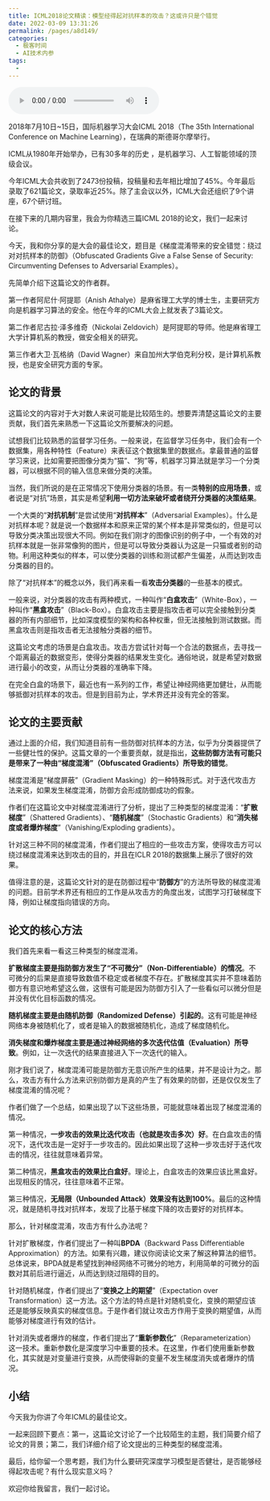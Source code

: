 ```yaml
---
title: ICML2018论文精读：模型经得起对抗样本的攻击？这或许只是个错觉
date: 2022-03-09 13:31:26
permalink: /pages/a8d149/
categories:
  - 极客时间
  - AI技术内参
tags:
  - 
---
```

<audio title="025.ICML2018论文精读：模型经得起对抗样本的攻击？这或许只是个错觉" src="https://static001.geekbang.org/resource/audio/63/4d/63c900a940750bc8d41ca27085e4494d.mp3" controls="controls"></audio> 
<p>2018年7月10日~15日，国际机器学习大会ICML 2018（The 35th International Conference on Machine Learning），在瑞典的斯德哥尔摩举行。</p><p>ICML从1980年开始举办，已有30多年的历史 ，是机器学习、人工智能领域的顶级会议。</p><p>今年ICML大会共收到了2473份投稿，投稿量和去年相比增加了45%。今年最后录取了621篇论文，录取率近25%。除了主会议以外，ICML大会还组织了9个讲座，67个研讨班。</p><p>在接下来的几期内容里，我会为你精选三篇ICML 2018的论文，我们一起来讨论。</p><p>今天，我和你分享的是大会的最佳论文，题目是《梯度混淆带来的安全错觉：绕过对对抗样本的防御》（Obfuscated Gradients Give a False Sense of Security: Circumventing Defenses to Adversarial Examples）。</p><p>先简单介绍下这篇论文的作者群。</p><p>第一作者阿尼什·阿提耶（Anish Athalye）是麻省理工大学的博士生，主要研究方向是机器学习算法的安全。他在今年的ICML大会上就发表了3篇论文。</p><p>第二作者尼古拉·泽多维奇（Nickolai Zeldovich）是阿提耶的导师。他是麻省理工大学计算机系的教授，做安全相关的研究。</p><!-- [[[read_end]]] --><p>第三作者大卫·瓦格纳（David Wagner）来自加州大学伯克利分校，是计算机系教授，也是安全研究方面的专家。</p><h2>论文的背景</h2><p>这篇论文的内容对于大对数人来说可能是比较陌生的。想要弄清楚这篇论文的主要贡献，我们首先来熟悉一下这篇论文所要解决的问题。</p><p>试想我们比较熟悉的监督学习任务。一般来说，在监督学习任务中，我们会有一个数据集，用各种特性（Feature）来表征这个数据集里的数据点。拿最普通的监督学习来说，比如需要把图像分类为“猫”、“狗”等，机器学习算法就是学习一个分类器，可以根据不同的输入信息来做分类的决策。</p><p>当然，我们所说的是在正常情况下使用分类器的场景。有一类<strong>特别的应用场景</strong>，或者说是“对抗”场景，其实是希望<strong>利用一切方法来破坏或者绕开分类器的决策结果</strong>。</p><p>一个大类的“<strong>对抗机制</strong>”是尝试使用“<strong>对抗样本</strong>”（Adversarial Examples）。什么是对抗样本呢？就是说一个数据样本和原来正常的某个样本是非常类似的，但是可以导致分类决策出现很大不同。例如在我们刚才的图像识别的例子中，一个有效的对抗样本就是一张非常像狗的图片，但是可以导致分类器认为这是一只猫或者别的动物。利用这种类似的样本，可以使分类器的训练和测试都产生偏差，从而达到攻击分类器的目的。</p><p>除了“对抗样本”的概念以外，我们再来看一看<strong>攻击分类器</strong>的一些基本的模式。</p><p>一般来说，对分类器的攻击有两种模式，一种叫作“<strong>白盒攻击</strong>”（White-Box），一种叫作“<strong>黑盒攻击</strong>”（Black-Box）。白盒攻击主要是指攻击者可以完全接触到分类器的所有内部细节，比如深度模型的架构和各种权重，但无法接触到测试数据。而黑盒攻击则是指攻击者无法接触分类器的细节。</p><p>这篇论文考虑的场景是白盒攻击。攻击方尝试针对每一个合法的数据点，去寻找一个距离最近的数据变形，使得分类器的结果发生变化。通俗地说，就是希望对数据进行最小的改变，从而让分类器的准确率下降。</p><p>在完全白盒的场景下，最近也有一系列的工作，希望让神经网络更加健壮，从而能够抵御对抗样本的攻击。但是到目前为止，学术界还并没有完全的答案。</p><h2>论文的主要贡献</h2><p>通过上面的介绍，我们知道目前有一些防御对抗样本的方法，似乎为分类器提供了一些健壮性的保护。这篇文章的一个重要贡献，就是指出，<strong>这些防御方法有可能只是带来了一种由“梯度混淆”（Obfuscated Gradients）所导致的错觉</strong>。</p><p>梯度混淆是“梯度屏蔽”（Gradient Masking）的一种特殊形式。对于迭代攻击方法来说，如果发生梯度混淆，防御方会形成防御成功的假象。</p><p>作者们在这篇论文中对梯度混淆进行了分析，提出了三种类型的梯度混淆：“<strong>扩散梯度</strong>”（Shattered Gradients）、“<strong>随机梯度</strong>”（Stochastic Gradients）和“<strong>消失梯度或者爆炸梯度</strong>”（Vanishing/Exploding gradients）。</p><p>针对这三种不同的梯度混淆，作者们提出了相应的一些攻击方案，使得攻击方可以绕过梯度混淆来达到攻击的目的，并且在ICLR 2018的数据集上展示了很好的效果。</p><p>值得注意的是，这篇论文针对的是在防御过程中“<strong>防御方</strong>”的方法所导致的梯度混淆的问题。目前学术界还有相应的工作是从攻击方的角度出发，试图学习打破梯度下降，例如让梯度指向错误的方向。</p><h2>论文的核心方法</h2><p>我们首先来看一看这三种类型的梯度混淆。</p><p><strong>扩散梯度主要是指防御方发生了“不可微分”（Non-Differentiable）的情况</strong>。不可微分的后果是直接导致数值不稳定或者梯度不存在。扩散梯度其实并不意味着防御方有意识地希望这么做，这很有可能是因为防御方引入了一些看似可以微分但是并没有优化目标函数的情况。</p><p><strong>随机梯度主要是由随机防御（Randomized Defense）引起的</strong>。这有可能是神经网络本身被随机化了，或者是输入的数据被随机化，造成了梯度随机化。</p><p><strong>消失梯度和爆炸梯度主要是通过神经网络的多次迭代估值（Evaluation）所导致</strong>。例如，让一次迭代的结果直接进入下一次迭代的输入。</p><p>刚才我们说了，梯度混淆可能是防御方无意识所产生的结果，并不是设计为之。那么，攻击方有什么方法来识别防御方是真的产生了有效果的防御，还是仅仅发生了梯度混淆的情况呢？</p><p>作者们做了一个总结，如果出现了以下这些场景，可能就意味着出现了梯度混淆的情况。</p><p>第一种情况，<strong>一步攻击的效果比迭代攻击（也就是攻击多次）好</strong>。在白盒攻击的情况下，迭代攻击是一定好于一步攻击的。因此如果出现了这种一步攻击好于迭代攻击的情况，往往就意味着异常。</p><p>第二种情况，<strong>黑盒攻击的效果比白盒好</strong>。理论上，白盒攻击的效果应该比黑盒好。出现相反的情况，往往意味着不正常。</p><p>第三种情况，<strong>无局限（Unbounded Attack）效果没有达到100%</strong>。最后的这种情况，就是随机寻找对抗样本，发现了比基于梯度下降的攻击要好的对抗样本。</p><p>那么，针对梯度混淆，攻击方有什么办法呢？</p><p>针对扩散梯度，作者们提出了一种叫<strong>BPDA</strong>（Backward Pass Differentiable Approximation）的方法。如果有兴趣，建议你阅读论文来了解这种算法的细节。总体说来，BPDA就是希望找到神经网络不可微分的地方，利用简单的可微分的函数对其前后进行逼近，从而达到绕过阻碍的目的。</p><p>针对随机梯度，作者们提出了“<strong>变换之上的期望</strong>”（Expectation over Transformation）这一方法。这个方法的特点是针对随机变化，变换的期望应该还是能够反映真实的梯度信息。于是作者们就让攻击方作用于变换的期望值，从而能够对梯度进行有效的估计。</p><p>针对消失或者爆炸的梯度，作者们提出了“<strong>重新参数化</strong>”（Reparameterization）这一技术。重新参数化是深度学习中重要的技术。在这里，作者们使用重新参数化，其实就是对变量进行变换，从而使得新的变量不发生梯度消失或者爆炸的情况。</p><h2>小结</h2><p>今天我为你讲了今年ICML的最佳论文。</p><p>一起来回顾下要点：第一，这篇论文讨论了一个比较陌生的主题，我们简要介绍了论文的背景；第二，我们详细介绍了论文提出的三种类型的梯度混淆。</p><p>最后，给你留一个思考题，我们为什么要研究深度学习模型是否健壮，是否能够经得起攻击呢？有什么现实意义吗？</p><p>欢迎你给我留言，我们一起讨论。</p><p></p>